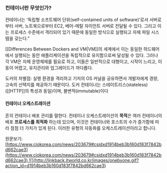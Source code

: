 ### 컨테이너란 무엇인가? 

컨테이너는 ‘독립형 소프트웨어 단위(self-contained units of software)’로서 서버로부터 서버, 노트북으로부터 EC2, 베어-메탈 자이언트 서버로 전달될 수 있다. 그리고 이는 프로세스 수준에서 격리되어 있기 때문에 동일한 방식으로 실행되고 자체 파일 시스템을 갖는다.”   
  
[[Differences Between Dockers and VM|VM]]의 세계에서 이는 동일한 하드웨어에서 실행되는 동안 애플리케이션을 독립적으로 유지함으로써 달성될 수 있다. 그러나 각 VM은 자체 운영체제를 필요로 하고, 이들은 일반적으로 대형이고, 시작이 느리고, 이동이 어렵고, 유지관리와 업그레이드가 까다롭다. 

도커의 차별점: 실행 환경을 격리하고 기저의 OS 커널을 공유하면서 개발자에게 경량, 고속의 선택지를 제공하기 때문이다.  도커 컨테이너는 스테이트리스(stateless)([[HTTP]]의 특성과 동일)이며, 불변적(immutable)이다

#### 컨테이너 오케스트레이션
흔히 컨테이너 배포 관리를 말한다. 컨테이너 오케스트레이션의 **목적**은 여러 컨테이너의 배포 **프로세스를 최적화** 하는데 있으며, 이것은 컨테이너와 호스트의 수가 증가함에 따라 점점 더 가치가 있게 된다. 이러한 유형의 자동화를 오케스트레이션이라고 합니다.
  
원문보기:  
[https://www.ciokorea.com/news/203679#csidxd1914beb3b160d183f7842bd662cae3](https://www.ciokorea.com/news/203679#csidxd1914beb3b160d183f7842bd662cae3) ![](http://linkback.itworld.co.kr/images/onebyone.gif?action_id=d1914beb3b160d183f7842bd662cae3)  

